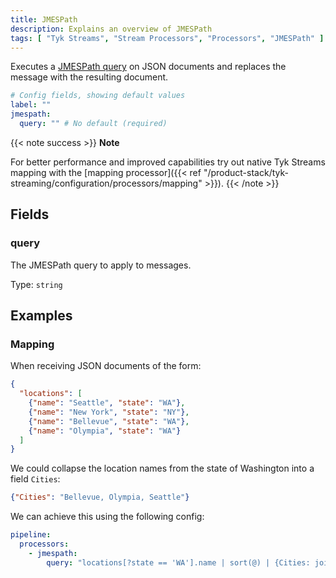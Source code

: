 ```yaml
---
title: JMESPath
description: Explains an overview of JMESPath
tags: [ "Tyk Streams", "Stream Processors", "Processors", "JMESPath" ]
---
```


Executes a [JMESPath query](http://jmespath.org/) on JSON documents and replaces the message with the resulting document.

```yml
# Config fields, showing default values
label: ""
jmespath:
  query: "" # No default (required)
```

{{< note success >}}
**Note**

For better performance and improved capabilities try out native Tyk Streams mapping with the [mapping processor]({{< ref "/product-stack/tyk-streaming/configuration/processors/mapping" >}}).
{{< /note >}}

## Fields

### query

The JMESPath query to apply to messages.


Type: `string`  

## Examples

### Mapping

When receiving JSON documents of the form:

```json
{
  "locations": [
    {"name": "Seattle", "state": "WA"},
    {"name": "New York", "state": "NY"},
    {"name": "Bellevue", "state": "WA"},
    {"name": "Olympia", "state": "WA"}
  ]
}
```

We could collapse the location names from the state of Washington into a field `Cities`:

```json
{"Cities": "Bellevue, Olympia, Seattle"}
```

We can achieve this using the following config:

```yaml
pipeline:
  processors:
    - jmespath:
        query: "locations[?state == 'WA'].name | sort(@) | {Cities: join(', ', @)}"
```

